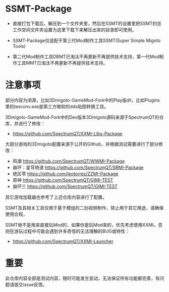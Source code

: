 # SSMT-Package

- 直接打包下载后，解压到一个文件夹里，然后在SSMT的设置里把SSMT的总工作空间文件夹设置为这里下载下来解压出来的目录即可使用。

- SSMT-Package仅适配于第三代Mod制作工具SSMT(Super Simple Migoto Tools)

- 第二代Mod制作工具DBMT已淘汰不再更新不再提供技术支持，第一代Mod制作工具MMT已淘汰不再更新不再提供技术支持。


# 注意事项

部分内容为闭源，比如3Dmigoto-GameMod-Fork中的Play版dll，比如Plugins里的texconv.exe是第三方微软的dds贴图转换工具。

3Dmigoto-GameMod-Fork中的Dev版本3Dmigoto源码来源于SpectrumQT的仓库，并进行了修改：
- https://github.com/SpectrumQT/XXMI-Libs-Package

大部分游戏的3Dmigoto配置来源于公开的Github，并根据测试需要进行了部分修改：
- 鸣潮 https://github.com/SpectrumQT/WWMI-Package
- 崩坏：星穹铁道 https://github.com/SpectrumQT/SRMI-Package
- 绝区零 https://github.com/leotorrez/ZZMI-Package
- 原神 https://github.com/SpectrumQT/GIMI-TEST
- 崩坏三 https://github.com/SpectrumQT/GIMI-TEST

其它游戏加载器也参考了上述仓库内容进行了配置。

SSMT及其相关工具仅用于基于模组的二创视频制作，禁止用于其它用途，请确保使用合规，

SSMT绝不是用来直接玩Mod的，如果你是玩Mod来的，优先考虑使用XXMI，否则在游玩过程中可能会遇到许多奇怪的无法理解的BUG或特性：
- https://github.com/SpectrumQT/XXMI-Launcher

# 重要

此仓库内容全部是测试内容，随时可能发生变动，无法保证所有功能都完善，有问题请提交issue反馈。
